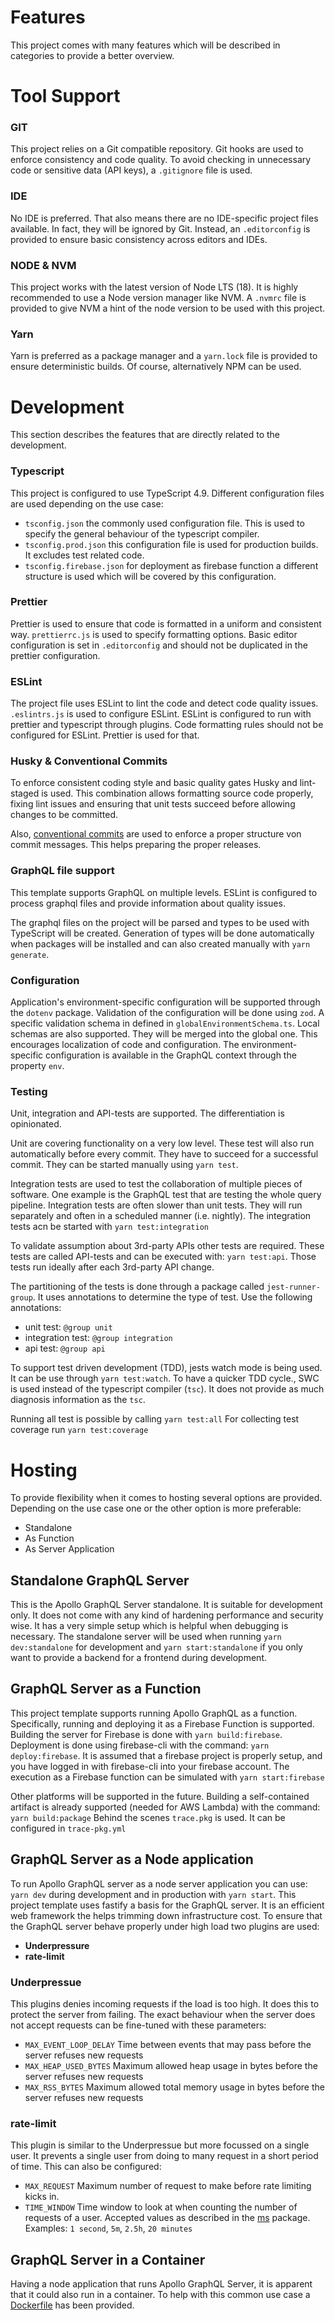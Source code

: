 # Features

This project comes with many features which will be described in categories to provide a better overview.

# Tool Support

### GIT

This project relies on a Git compatible repository. Git hooks are used to enforce consistency and code quality.
To avoid checking in unnecessary code or sensitive data (API keys), a `.gitignore` file is used.

### IDE

No IDE is preferred. That also means there are no IDE-specific project files available.
In fact, they will be ignored by Git. Instead, an `.editorconfig` is provided to ensure basic consistency
across editors and IDEs.

### NODE & NVM

This project works with the latest version of Node LTS (18). It is highly recommended to
use a Node version manager like NVM. A `.nvmrc` file is provided to give NVM a hint of the
node version to be used with this project.

### Yarn

Yarn is preferred as a package manager and a `yarn.lock` file is provided to ensure deterministic builds.
Of course, alternatively NPM can be used.

# Development

This section describes the features that are directly related to the development.

### Typescript

This project is configured to use TypeScript 4.9. Different configuration files are used depending on the use case:

- `tsconfig.json` the commonly used configuration file. This is used to specify the general behaviour of the typescript compiler.
- `tsconfig.prod.json` this configuration file is used for production builds. It excludes test related code.
- `tsconfig.firebase.json` for deployment as firebase function a different structure is used which will be covered by this configuration.

### Prettier

Prettier is used to ensure that code is formatted in a uniform and consistent way. `prettierrc.js` is used to specify formatting options.
Basic editor configuration is set in `.editorconfig` and should not be duplicated in the prettier configuration.

### ESLint

The project file uses ESLint to lint the code and detect code quality issues. `.eslintrs.js` is used to configure ESLint.
ESLint is configured to run with prettier and typescript through plugins. Code formatting rules should not be configured
for ESLint. Prettier is used for that.

### Husky & Conventional Commits

To enforce consistent coding style and basic quality gates Husky and lint-staged is used.
This combination allows formatting source code properly, fixing lint issues and ensuring that unit
tests succeed before allowing changes to be committed.

Also, [conventional commits](https://www.conventionalcommits.org/en/v1.0.0/#summary) are used to
enforce a proper structure von commit messages. This helps preparing the proper releases.

### GraphQL file support

This template supports GraphQL on multiple levels. ESLint is configured to process graphql files and
provide information about quality issues.

The graphql files on the project will be parsed and types
to be used with TypeScript will be created. Generation of types will be done automatically when packages
will be installed and can also created manually with `yarn generate`.

### Configuration

Application's environment-specific configuration will be supported through the `dotenv` package.
Validation of the configuration will be done using `zod`. A specific validation schema in
defined in `globalEnvironmentSchema.ts`.
Local schemas are also supported. They will be merged into the global one.
This encourages localization of code and configuration.
The environment-specific configuration is available in the GraphQL context through
the property `env`.

### Testing

Unit, integration and API-tests are supported. The differentiation is opinionated.

Unit are covering functionality on a very low level. These test will also run automatically
before every commit. They have to succeed for a successful commit. They can be started manually
using `yarn test`.

Integration tests are used to test the collaboration of multiple pieces of software.
One example is the GraphQL test that are testing the whole query pipeline. Integration tests
are often slower than unit tests. They will run separately and often in a scheduled manner (i.e. nightly).
The integration tests acn be started with `yarn test:integration`

To validate assumption about 3rd-party APIs other tests are required. These tests
are called API-tests and can be executed with: `yarn test:api`.
Those tests run ideally after each 3rd-party API change.

The partitioning of the tests is done through a package called `jest-runner-group`.
It uses annotations to determine the type of test. Use the following annotations:

- unit test: `@group unit`
- integration test: `@group integration`
- api test: `@group api`

To support test driven development (TDD), jests watch mode is being used. It can be use
through `yarn test:watch`. To have a quicker TDD cycle., SWC is used instead of the typescript compiler (`tsc`).
It does not provide as much diagnosis information as the `tsc`.

Running all test is possible by calling `yarn test:all`
For collecting test coverage run `yarn test:coverage`

# Hosting

To provide flexibility when it comes to hosting several options are provided.
Depending on the use case one or the other option is more preferable:

- Standalone
- As Function
- As Server Application

## Standalone GraphQL Server

This is the Apollo GraphQL Server standalone. It is suitable for development only.
It does not come with any kind of hardening performance and security wise.
It has a very simple setup which is helpful when debugging is necessary.
The standalone server will be used when running `yarn dev:standalone` for development
and `yarn start:standalone` if you only want to provide a backend for a frontend during development.

## GraphQL Server as a Function

This project template supports running Apollo GraphQL as a function. Specifically,
running and deploying it as a Firebase Function is supported.
Building the server for Firebase is done with `yarn build:firebase`.
Deployment is done using firebase-cli with the command: `yarn deploy:firebase`.
It is assumed that a firebase project is properly setup, and you have logged in
with firebase-cli into your firebase account.
The execution as a Firebase function can be simulated with `yarn start:firebase`

Other platforms will be supported in the future. Building a self-contained artifact
is already supported (needed for AWS Lambda) with the command: `yarn build:package`
Behind the scenes `trace.pkg` is used. It can be configured in `trace-pkg.yml`

## GraphQL Server as a Node application

To run Apollo GraphQL server as a node server application you can use: `yarn dev`
during development and in production with `yarn start`.
This project template uses fastify a basis for the GraphQL server.
It is an efficient web framework the helps trimming down infrastructure cost.
To ensure that the GraphQL server behave properly under high load two plugins
are used:

- **Underpressure**
- **rate-limit**

### Underpressue

This plugins denies incoming requests if the load is too high.
It does this to protect the server from failing. The exact behaviour
when the server does not accept requests can be fine-tuned with these parameters:

- `MAX_EVENT_LOOP_DELAY`
  Time between events that may pass before the server refuses new requests
- `MAX_HEAP_USED_BYTES`
  Maximum allowed heap usage in bytes before the server refuses new requests
- `MAX_RSS_BYTES`
  Maximum allowed total memory usage in bytes before the server refuses new requests

### rate-limit

This plugin is similar to the Underpressue but more focussed on a single user.
It prevents a single user from doing to many request in a short period of time.
This can also be configured:

- `MAX_REQUEST`
  Maximum number of request to make before rate limiting kicks in.
- `TIME_WINDOW`
  Time window to look at when counting the number of requests of a user.
  Accepted values as described in the [ms](https://www.npmjs.com/package/ms) package.
  Examples: `1 second`, `5m`, `2.5h`, `20 minutes`

## GraphQL Server in a Container

Having a node application that runs Apollo GraphQL Server, it is apparent that
it could also run in a container. To help with this common use case a [Dockerfile](../Dockerfile)
has been provided.
